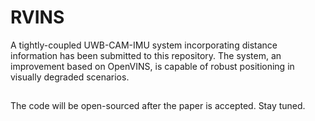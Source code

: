 # RVINS
A tightly-coupled UWB-CAM-IMU system incorporating distance information has been submitted to this repository. The system, an improvement based on OpenVINS, is capable of robust positioning in visually degraded scenarios.

##
The code will be open-sourced after the paper is accepted. Stay tuned.
